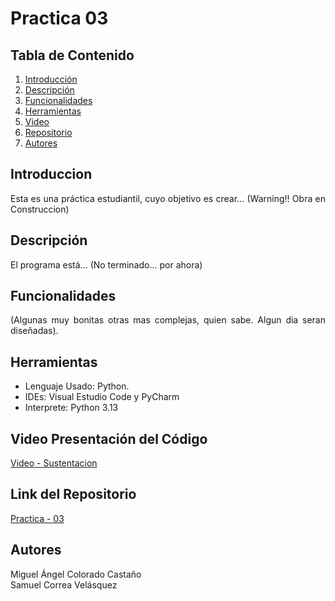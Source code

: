 # Practica 03
## Tabla de Contenido
1. [Introducción](#introducción)
2. [Descripción](#descripción)
3. [Funcionalidades](#funcionalidades)
4. [Herramientas](#herramientas)
5. [Video](#video-presentación-del-código)
6. [Repositorio](#link-del-repositorio)
7. [Autores](#autores)

## Introduccion
<div style = "text-align: justify;">
Esta es una práctica estudiantil, cuyo objetivo es crear... (Warning!! Obra en Construccion)

## Descripción
El programa está... (No terminado... por ahora)

## Funcionalidades

(Algunas muy bonitas otras mas complejas, quien sabe. Algun dia seran diseñadas).

## Herramientas

- Lenguaje Usado: Python.
- IDEs: Visual Estudio Code y PyCharm
- Interprete: Python 3.13


## Video Presentación del Código
[Video - Sustentacion]()

## Link del Repositorio
[Practica - 03](https://github.com/migueCOLORADO/Practica-03.git)

## Autores
Miguel Ángel Colorado Castaño <br>
Samuel Correa Velásquez
</div>

